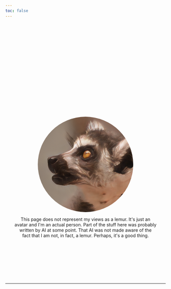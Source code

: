 ```yaml
---
toc: false
---
```


<style>

.hero {
  display: flex;
  flex-direction: column;
  align-items: center;
  font-family: var(--sans-serif);
  margin: 4rem 0 8rem;
  text-wrap: balance;
  text-align: center;
}

.hero h1 {
  margin: 2rem 0;
  max-width: none;
  font-size: 14vw;
  font-weight: 900;
  line-height: 1;
  background: linear-gradient(30deg, var(--theme-foreground-focus), currentColor);
  -webkit-background-clip: text;
  -webkit-text-fill-color: transparent;
  background-clip: text;
}

.hero h2 {
  margin: 0;
  max-width: 34em;
  font-size: 18px;
  font-style: initial;
  font-weight: 500;
  line-height: 1.3;
  color: var(--theme-foreground-muted);
}
.img {
  border-radius: 50%;
  width: 300px;
}

@media (min-width: 640px) {
  .hero h1 {
    font-size: 90px;
  }
}
</style>

<div class="hero">
  <h1>Touching the grass</h1>
  <img padding-top="150px" src="./assets/Lemart.png" class="img"></img>
  <p>
  This page does not represent my views as a lemur. It's just an avatar and I'm an actual person.
  Part of the stuff here was probably written by AI at some point. That AI was not made aware of the fact that 
  I am not, in fact, a lemur. Perhaps, it's a good thing.
  </p>
</div>


---